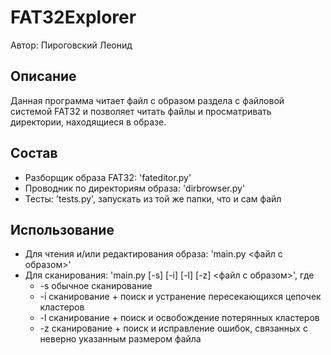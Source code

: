 # FAT32Explorer

Автор: Пироговский Леонид

## Описание
Данная программа читает файл с образом раздела с файловой системой FAT32 и позволяет читать файлы и просматривать директории, находящиеся в образе.

## Состав
* Разборщик образа FAT32: 'fateditor.py'
* Проводник по директориям образа: 'dirbrowser.py'
* Тесты: 'tests.py', запускать из той же папки, что и сам файл

## Использование
* Для чтения и/или редактирования образа: 'main.py <файл с образом>'
* Для сканирования: 'main.py \[-s] \[-i] \[-l] \[-z] <файл с образом>', где 
    * -s обычное сканирование
    * -i сканирование + поиск и устранение пересекающихся цепочек кластеров
    * -l сканирование + поиск и освобождение потерянных кластеров
    * -z сканирование + поиск и исправление ошибок, связанных с неверно указанным размером файла
    
